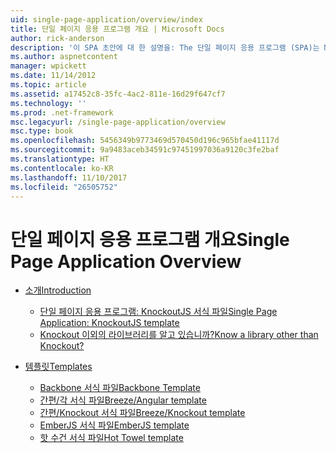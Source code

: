 ```yaml
---
uid: single-page-application/overview/index
title: 단일 페이지 응용 프로그램 개요 | Microsoft Docs
author: rick-anderson
description: '이 SPA 초안에 대 한 설명을: The 단일 페이지 응용 프로그램 (SPA)는 MVC 4 베타 미리 보기에서 새로운 기능입니다. 더 나은 최종 간 e 제공...'
ms.author: aspnetcontent
manager: wpickett
ms.date: 11/14/2012
ms.topic: article
ms.assetid: a17452c8-35fc-4ac2-811e-16d29f647cf7
ms.technology: ''
ms.prod: .net-framework
msc.legacyurl: /single-page-application/overview
msc.type: book
ms.openlocfilehash: 5456349b9773469d570450d196c965bfae41117d
ms.sourcegitcommit: 9a9483aceb34591c97451997036a9120c3fe2baf
ms.translationtype: HT
ms.contentlocale: ko-KR
ms.lasthandoff: 11/10/2017
ms.locfileid: "26505752"
---
```

<a name="single-page-application-overview"></a><span data-ttu-id="ba75f-104">단일 페이지 응용 프로그램 개요</span><span class="sxs-lookup"><span data-stu-id="ba75f-104">Single Page Application Overview</span></span>
====================
- [<span data-ttu-id="ba75f-105">소개</span><span class="sxs-lookup"><span data-stu-id="ba75f-105">Introduction</span></span>](introduction/index.md)

    - [<span data-ttu-id="ba75f-106">단일 페이지 응용 프로그램: KnockoutJS 서식 파일</span><span class="sxs-lookup"><span data-stu-id="ba75f-106">Single Page Application: KnockoutJS template</span></span>](introduction/knockoutjs-template.md)
    - [<span data-ttu-id="ba75f-107">Knockout 이외의 라이브러리를 알고 있습니까?</span><span class="sxs-lookup"><span data-stu-id="ba75f-107">Know a library other than Knockout?</span></span>](introduction/other-libraries.md)
- [<span data-ttu-id="ba75f-108">템플릿</span><span class="sxs-lookup"><span data-stu-id="ba75f-108">Templates</span></span>](templates/index.md)

    - [<span data-ttu-id="ba75f-109">Backbone 서식 파일</span><span class="sxs-lookup"><span data-stu-id="ba75f-109">Backbone Template</span></span>](templates/backbonejs-template.md)
    - [<span data-ttu-id="ba75f-110">간편/각 서식 파일</span><span class="sxs-lookup"><span data-stu-id="ba75f-110">Breeze/Angular template</span></span>](templates/breezeangular-template.md)
    - [<span data-ttu-id="ba75f-111">간편/Knockout 서식 파일</span><span class="sxs-lookup"><span data-stu-id="ba75f-111">Breeze/Knockout template</span></span>](templates/breezeknockout-template.md)
    - [<span data-ttu-id="ba75f-112">EmberJS 서식 파일</span><span class="sxs-lookup"><span data-stu-id="ba75f-112">EmberJS template</span></span>](templates/emberjs-template.md)
    - [<span data-ttu-id="ba75f-113">핫 수건 서식 파일</span><span class="sxs-lookup"><span data-stu-id="ba75f-113">Hot Towel template</span></span>](templates/hottowel-template.md)
